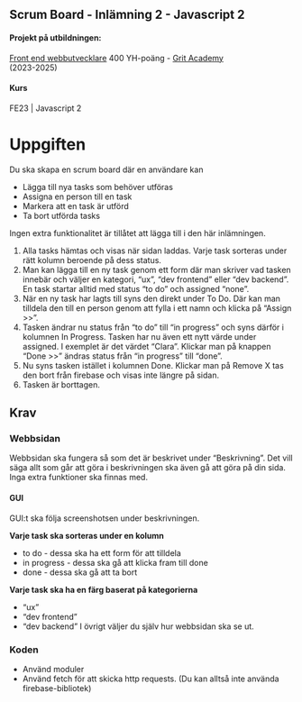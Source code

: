 ## Scrum Board - Inlämning 2 - Javascript 2 


#### Projekt på utbildningen:
[Front end webbutvecklare](https://gritacademy.se/front-end-webbutvecklare/) 400 YH-poäng - [Grit Academy](https://gritacademy.se/)  
(2023-2025)

#### Kurs
FE23 | Javascript 2

# Uppgiften

Du ska skapa en scrum board där en användare kan 
* Lägga till nya tasks som behöver utföras
* Assigna en person till en task
* Markera att en task är utförd
* Ta bort utförda tasks

Ingen extra funktionalitet är tillåtet att lägga till i den här inlämningen. 

1. Alla tasks hämtas och visas när sidan laddas. Varje task sorteras under rätt kolumn beroende på dess status.
2. Man kan lägga till en ny task genom ett form där man skriver vad tasken innebär och väljer en kategori, “ux”, “dev frontend” eller “dev backend”.  En task startar alltid med status “to do” och assigned “none”.
3. När en ny task har lagts till syns den direkt under To Do. Där kan man tilldela den till en person genom att fylla i ett namn och klicka på “Assign >>”.
4. Tasken ändrar nu status från “to do” till “in progress” och syns därför i kolumnen In Progress. Tasken har nu även ett nytt värde under assigned. I exemplet är det värdet “Clara”. Klickar man på knappen “Done >>” ändras status från “in progress” till “done”.
5. Nu syns tasken istället i kolumnen Done. Klickar man på Remove X tas den bort från firebase och visas inte längre på sidan.
6. Tasken är borttagen. 


## Krav
### Webbsidan
Webbsidan ska fungera så som det är beskrivet under “Beskrivning”. Det vill säga allt som går att göra i beskrivningen ska även gå att göra på din sida. Inga extra funktioner ska finnas med.

#### GUI
GUI:t ska följa screenshotsen under beskrivningen.

**Varje task ska sorteras under en kolumn**
* to do - dessa ska ha ett form för att tilldela 
* in progress - dessa ska gå att klicka fram till done
* done - dessa ska gå att ta bort
  
**Varje task ska ha en färg baserat på kategorierna**
* “ux”
* “dev frontend”
* “dev backend”
I övrigt väljer du själv hur webbsidan ska se ut.


### Koden
* Använd moduler
* Använd fetch för att skicka http requests. (Du kan alltså inte använda firebase-bibliotek)




